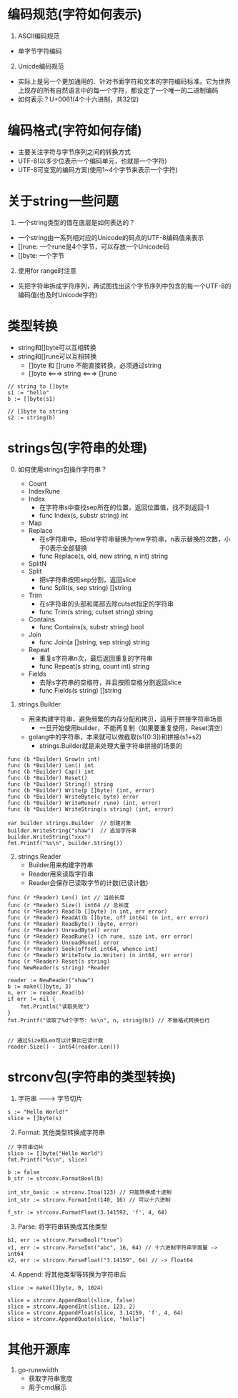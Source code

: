 # 编码规范(字符如何表示)
1. ASCII编码规范
* 单字节字符编码
2. Unicde编码规范
* 实际上是另一个更加通用的、针对书面字符和文本的字符编码标准。它为世界上现存的所有自然语言中的每一个字符，都设定了一个唯一的二进制编码
* 如何表示？U+0061(4个十六进制，共32位)

# 编码格式(字符如何存储)
* 主要关注字符与字节序列之间的转换方式
* UTF-8(以多少位表示一个编码单元，也就是一个字符)
* UTF-8可变宽的编码方案(使用1~4个字节来表示一个字符)

# 关于string一些问题
1. 一个string类型的值在底层是如何表达的？
* 一个string由一系列相对应的Unicode的码点的UTF-8编码值来表示
* []rune: 一个rune是4个字节，可以存放一个Unicode码
* []byte: 一个字节

2. 使用for range时注意
* 先把字符串拆成字符序列，再试图找出这个字节序列中包含的每一个UTF-8的编码值(也及时Unicode字符)

# 类型转换
* string和[]byte可以互相转换
* string和[]rune可以互相转换
    * []byte 和 []rune 不能直接转换，必须通过string
    * []byte <===> string <===> []rune
```
// string to []byte
s1 := "hello"
b := []byte(s1)

// []byte to string
s2 := string(b)
```

# strings包(字符串的处理)
0. 如何使用strings包操作字符串？
    * Count
    * IndexRune
    * Index
        * 在字符串s中查找sep所在的位置，返回位置值，找不到返回-1
        * func Index(s, substr string) int
    * Map
    * Replace
        * 在s字符串中，把old字符串替换为new字符串，n表示替换的次数，小于0表示全部替换
        * func Replace(s, old, new string, n int) string
    * SplitN
    * Split
        * 把s字符串按照sep分割，返回slice
        * func Split(s, sep string) []string
    * Trim
        * 在s字符串的头部和尾部去除cutset指定的字符串
        * func Trim(s string, cutset string) string
    * Contains
        * func Contains(s, substr string) bool
    * Join
        * func Join(a []string, sep string) string
    * Repeat
        * 重复s字符串n次，最后返回重复的字符串
        * func Repeat(s string, count int) string
    * Fields
        * 去除s字符串的空格符，并且按照空格分割返回slice
        * func Fields(s string) []string
        

1. strings.Builder
    * 用来构建字符串，避免频繁的内存分配和拷贝，适用于拼接字符串场景
        * 一旦开始使用builder，不能再复制（如果要重复使用，Reset清空）
    * golang中的字符串，本来就可以做截取(s1[0:3])和拼接(s1+s2)
        * strings.Builder就是来处理大量字符串拼接的场景的
```
func (b *Builder) Grow(n int)
func (b *Builder) Len() int
func (b *Builder) Cap() int
func (b *Builder) Reset()
func (b *Builder) String() string
func (b *Builder) Write(p []byte) (int, error)
func (b *Builder) WriteByte(c byte) error
func (b *Builder) WriteRune(r rune) (int, error)
func (b *Builder) WriteString(s string) (int, error)

var builder strings.Builder  // 创建对象
builder.WriteString("shaw")  // 追加字符串
builder.WriteString("xxx")
fmt.Printf("%s\n", builder.String())
```
2. strings.Reader
    * Builder用来构建字符串
    * Reader用来读取字符串
    * Reader会保存已读取字节的计数(已读计数)
```
func (r *Reader) Len() int // 当前长度
func (r *Reader) Size() int64 // 总长度
func (r *Reader) Read(b []byte) (n int, err error)
func (r *Reader) ReadAt(b []byte, off int64) (n int, err error)
func (r *Reader) ReadByte() (byte, error) 
func (r *Reader) UnreadByte() error
func (r *Reader) ReadRune() (ch rune, size int, err error) 
func (r *Reader) UnreadRune() error
func (r *Reader) Seek(offset int64, whence int) 
func (r *Reader) WriteTo(w io.Writer) (n int64, err error)
func (r *Reader) Reset(s string)
func NewReader(s string) *Reader

reader := NewReader("shaw")
b := make([]byte, 3)
n, err := reader.Read(b)
if err != nil {
    fmt.Println("读取失败")
}
fmt.Printf("读取了%d个字节: %s\n", n, string(b)) // 不做格式转换也行


// 通过Size和Len可以计算出已读计数
reader.Size() - int64(reader.Len())
```

# strconv包(字符串的类型转换)
1. 字符串 ---> 字节切片
```
s := "Hello World!"
slice = []byte(s)
```

2. Format: 其他类型转换成字符串
```
// 字符串切片
slice := []byte("Hello World")
fmt.Printf("%s\n", slice)

b := false
b_str := strconv.FormatBool(b)

int_str_basic := strconv.Itoa(123) // 只能转换成十进制
int_str := strconv.FormatInt(140, 16) // 可以十六进制

f_str := strconv.FormatFloat(3.141592, 'f', 4, 64)
```

3. Parse: 将字符串转换成其他类型
```
b1, err := strconv.ParseBool("true")
v1, err := strconv.ParseInt("abc", 16, 64) // 十六进制字符串字面量 -> int64
v2, err := strconv.ParseFloat("3.14159", 64) // -> float64
```

4. Append: 将其他类型等转换为字符串后
```
slice := make([]byte, 0, 1024)

slice = strconv.AppendBool(slice, false)
slice = strconv.AppendInt(slice, 123, 2)
slice = strconv.AppendFloat(slice, 3.14159, 'f', 4, 64)
slice = strconv.AppendQuote(slice, "hello")
```


# 其他开源库
1. go-runewidth
    * 获取字符串宽度
    * 用于cmd展示